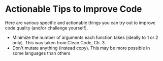 # Actionable Tips to Improve Code

Here are various specific and actionable things you can try out to improve code
quality (and/or challenge yourself).

 - Minimize the number of arguments each function takes (ideally to 1 or 2
   only). This was taken from Clean Code, Ch. 3.
 - Don't mutate anything (instead copy). This may be more possible in some
   languages than others
